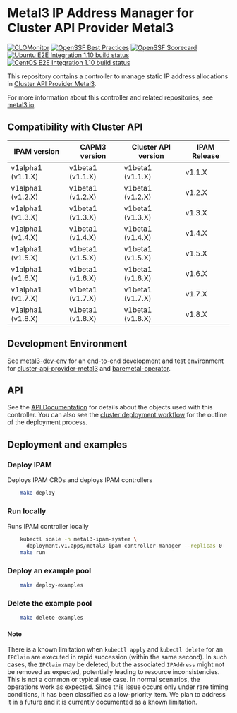 # Metal3 IP Address Manager for Cluster API Provider Metal3

[![CLOMonitor](https://img.shields.io/endpoint?url=https://clomonitor.io/api/projects/cncf/metal3-io/badge)](https://clomonitor.io/projects/cncf/metal3-io)
[![OpenSSF Best Practices](https://www.bestpractices.dev/projects/9968/badge)](https://www.bestpractices.dev/projects/9968)
[![OpenSSF Scorecard](https://api.securityscorecards.dev/projects/github.com/metal3-io/ip-address-manager/badge)](https://securityscorecards.dev/viewer/?uri=github.com/metal3-io/ip-address-manager)
[![Ubuntu E2E Integration 1.10 build status](https://jenkins.nordix.org/buildStatus/icon?job=metal3-periodic-ubuntu-e2e-integration-test-release-1-10&subject=Ubuntu%20E2E%20integration%201.10)](https://jenkins.nordix.org/view/Metal3%20Periodic/job/metal3-periodic-ubuntu-e2e-integration-test-release-1-10/)
[![CentOS E2E Integration 1.10 build status](https://jenkins.nordix.org/buildStatus/icon?job=metal3-periodic-centos-e2e-integration-test-release-1-10&subject=Centos%20E2E%20integration%201.10)](https://jenkins.nordix.org/view/Metal3%20Periodic/job/metal3-periodic-centos-e2e-integration-test-release-1-10/)

This repository contains a controller to manage static IP address allocations
in [Cluster API Provider Metal3](https://github.com/metal3-io/cluster-api-provider-metal3/).

For more information about this controller and related repositories, see
[metal3.io](http://metal3.io/).

## Compatibility with Cluster API

| IPAM version      | CAPM3 version     | Cluster API version | IPAM Release |
|-------------------|-------------------|---------------------|--------------|
| v1alpha1 (v1.1.X) | v1beta1 (v1.1.X)  | v1beta1 (v1.1.X)    | v1.1.X       |
| v1alpha1 (v1.2.X) | v1beta1 (v1.2.X)  | v1beta1 (v1.2.X)    | v1.2.X       |
| v1alpha1 (v1.3.X) | v1beta1 (v1.3.X)  | v1beta1 (v1.3.X)    | v1.3.X       |
| v1alpha1 (v1.4.X) | v1beta1 (v1.4.X)  | v1beta1 (v1.4.X)    | v1.4.X       |
| v1alpha1 (v1.5.X) | v1beta1 (v1.5.X)  | v1beta1 (v1.5.X)    | v1.5.X       |
| v1alpha1 (v1.6.X) | v1beta1 (v1.6.X)  | v1beta1 (v1.6.X)    | v1.6.X       |
| v1alpha1 (v1.7.X) | v1beta1 (v1.7.X)  | v1beta1 (v1.7.X)    | v1.7.X       |
| v1alpha1 (v1.8.X) | v1beta1 (v1.8.X)  | v1beta1 (v1.8.X)    | v1.8.X       |

## Development Environment

See [metal3-dev-env](https://github.com/metal3-io/metal3-dev-env) for an
end-to-end development and test environment for
[cluster-api-provider-metal3](https://github.com/metal3-io/cluster-api-provider-metal3/)
and [baremetal-operator](https://github.com/metal3-io/baremetal-operator).

## API

See the [API Documentation](docs/api.md) for details about the objects used with
this controller. You can also see the [cluster deployment
workflow](docs/deployment_workflow.md) for the outline of the
deployment process.

## Deployment and examples

### Deploy IPAM

Deploys IPAM CRDs and deploys IPAM controllers

```sh
    make deploy
```

### Run locally

Runs IPAM controller locally

```sh
    kubectl scale -n metal3-ipam-system \
      deployment.v1.apps/metal3-ipam-controller-manager --replicas 0
    make run
```

### Deploy an example pool

```sh
    make deploy-examples
```

### Delete the example pool

```sh
    make delete-examples
```

#### Note

There is a known limitation when `kubectl apply` and `kubectl delete` for an
`IPClaim` are executed in rapid succession (within the same second). In such
cases, the `IPClaim` may be deleted, but the associated `IPAddress` might not
be removed as expected, potentially leading to resource inconsistencies. This
is not a common or typical use case. In normal scenarios, the operations work
as expected. Since this issue occurs only under rare timing conditions, it has
been classified as a low-priority item. We plan to address it in a future and
it is currently documented as a known limitation.
